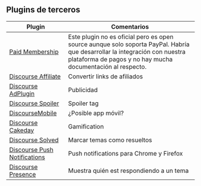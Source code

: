 ## Plugins de terceros

Plugin | Comentarios
--- | ---
[Paid Membership](https://github.com/discourse-pro/df-paid-membership) | Este plugin no es oficial pero es open source aunque solo soporta PayPal. Habría que desarrollar la integración con nuestra plataforma de pagos y no hay mucha documentación al respecto.
[Discourse Affiliate](https://github.com/discourse/discourse-affiliate) | Convertir links de afiliados
[Discourse AdPlugin](https://github.com/discourse/discourse-adplugin) | Publicidad
[Discourse Spoiler](https://github.com/discourse/discourse-spoiler-alert) | Spoiler tag
[DiscourseMobile](https://github.com/discourse/DiscourseMobile) | ¿Posible app móvil?
[Discourse Cakeday](https://github.com/discourse/discourse-cakeday) | Gamification
[Discourse Solved](https://github.com/discourse/discourse-solved) | Marcar temas como resueltos
[Discourse Push Notifications](https://github.com/discourse/discourse-push-notifications) | Push notifications para Chrome y Firefox
[Discourse Presence](https://github.com/discourse/discourse-presence) | Muestra quién est respondiendo a un tema
